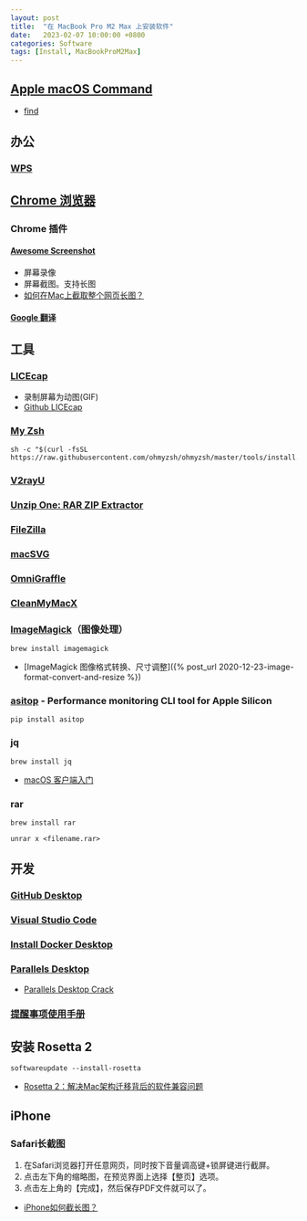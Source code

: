```yaml
---
layout: post
title:  "在 MacBook Pro M2 Max 上安装软件"
date:   2023-02-07 10:00:00 +0800
categories: Software
tags: [Install, MacBookProM2Max]
---
```



## [Apple macOS Command](https://ss64.com/osx/)
* [find](https://ss64.com/osx/find.html)


## 办公
### [WPS](https://www.wps.com)


## [Chrome 浏览器](https://www.google.com/chrome/)
### Chrome 插件
#### [Awesome Screenshot](https://www.awesomescreenshot.com/)
* 屏幕录像
* 屏幕截图。支持长图
* [如何在Mac上截取整个网页长图？](https://zhuanlan.zhihu.com/p/438793718)

#### [Google 翻译](https://chrome.google.com/webstore/detail/google-translate/aapbdbdomjkkjkaonfhkkikfgjllcleb)


## 工具
### [LICEcap](https://www.cockos.com/licecap/)
* 录制屏幕为动图(GIF)
* [Github LICEcap](https://github.com/justinfrankel/licecap)

### [My Zsh](https://ohmyz.sh)
```shell
sh -c "$(curl -fsSL https://raw.githubusercontent.com/ohmyzsh/ohmyzsh/master/tools/install.sh)"
```

### [V2rayU](https://github.com/yanue/V2rayU/releases)
### [Unzip One: RAR ZIP Extractor](https://apps.apple.com/app/id1127253508)
### [FileZilla](https://filezilla-project.org)
### [macSVG](https://github.com/dsward2/macSVG)
### [OmniGraffle](https://www.omnigroup.com/omnigraffle)
### [CleanMyMacX](https://cleanmymac.com)
### [ImageMagick](https://imagemagick.org/index.php)（图像处理）
```shell
brew install imagemagick
```
* [ImageMagick 图像格式转换、尺寸调整]({% post_url 2020-12-23-image-format-convert-and-resize %})

### [asitop](https://github.com/tlkh/asitop) - Performance monitoring CLI tool for Apple Silicon
```shell
pip install asitop
```
### jq
```shell
brew install jq
```
* [macOS 客户端入门](https://learn.microsoft.com/zh-cn/windows-server/remote/remote-desktop-services/clients/remote-desktop-mac)

### rar
```shell
brew install rar

unrar x <filename.rar>
```

## 开发
### [GitHub Desktop](https://desktop.github.com)
### [Visual Studio Code](https://code.visualstudio.com)
### [Install Docker Desktop](https://docs.docker.com/desktop/install/mac-install/)
### [Parallels Desktop](https://www.parallels.com)
* [Parallels Desktop Crack](https://github.com/dreamncn/ParallelsDesktopCrack)

### [提醒事项使用手册](https://support.apple.com/zh-cn/guide/reminders/welcome/mac)

## 安装 Rosetta 2
```shell
softwareupdate --install-rosetta
```
* [Rosetta 2：解决Mac架构迁移背后的软件兼容问题](https://new.qq.com/rain/a/20220714A05GTB00)


## iPhone
### Safari长截图
1. 在Safari浏览器打开任意网页，同时按下音量调高键+锁屏键进行截屏。
2. 点击左下角的缩略图，在预览界面上选择【整页】选项。
3. 点击左上角的【完成】，然后保存PDF文件就可以了。

* [iPhone如何截长图？](https://www.163.com/dy/article/H5B36C940552C3N4.html)
